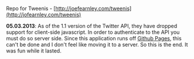 Repo for Tweenis - [http://joefearnley.com/tweenis](http://jofearnley.com/tweenis)

**05.03.2013**: As of the 1.1 version of the Twitter API, they have dropped support for
client-side javascript. In order to authenticate to the API you must do
so server side. Since this application runs off [Github
Pages](http://pages.github.com/), this can't be done and I don't feel
like moving it to a server. So this is the end. It was fun while it
lasted. 


